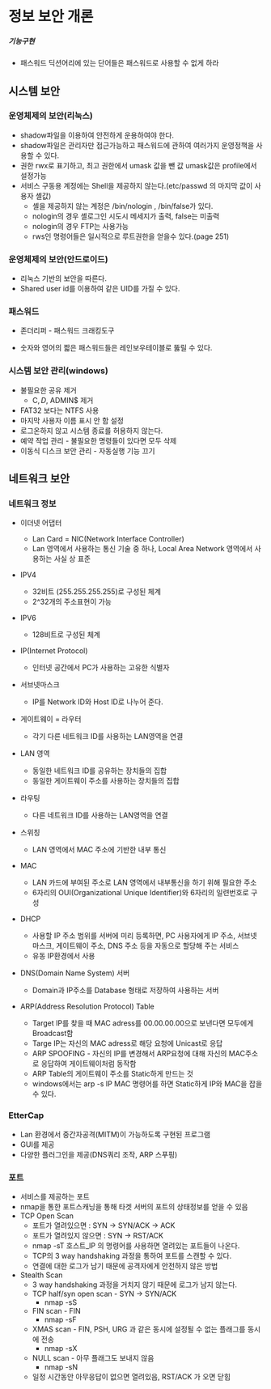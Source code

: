 # 정보 보안 개론

##### 기능구현

- 패스워드 딕션어리에 있는 단어들은 패스워드로 사용할 수 없게 하라

## 시스템 보안

### 운영체제의 보안(리눅스)

- shadow파일을 이용하여 안전하게 운용하여야 한다.
- shadow파일은 관리자만 접근가능하고 패스워드에 관하여 여러가지 운영정책을 사용할 수 있다.
- 권한 rwx로 표기하고, 최고 권한에서 umask 값을 뺀 값 umask값은 profile에서 설정가능
- 서비스 구동용 계정에는 Shell을 제공하지 않는다.(etc/passwd 의 마지막 값이 사용자 셸값)
  - 셸을 제공하지 않는 계정은 /bin/nologin , /bin/false가 있다.
  - nologin의 경우 셸로그인 시도시 메세지가 출력, false는 미출력
  - nologin의 경우 FTP는 사용가능
  - rws인 명령어들은 일시적으로 루트권한을 얻을수 있다.(page 251)



### 운영체제의 보안(안드로이드)

- 리눅스 기반의 보안을 따른다.
- Shared user id를 이용하여 같은 UID를 가질 수 있다.



### 패스워드

- 존더리퍼 - 패스워드 크래킹도구

- 숫자와 영어의 짧은 패스워드들은 레인보우테이블로 뚫릴 수 있다.



### 시스템 보안 관리(windows)

- 불필요한 공유 제거
  - C$, D$, ADMIN$ 제거
- FAT32 보다는 NTFS 사용
- 마지막 사용자 이름 표시 안 함 설정
- 로그온하지 않고 시스템 종료를 허용하지 않는다.
- 예약 작업 관리 - 불필요한 명령들이 있다면 모두 삭제
- 이동식 디스크 보안 관리 - 자동실행 기능 끄기



## 네트워크 보안

### 네트워크 정보

- 이더넷 어댑터

  - Lan Card = NIC(Network Interface Controller)
  - Lan 영역에서 사용하는 통신 기술 중 하나, Local Area Network 영역에서 사용하는 사실 상 표준

- IPV4

  - 32비트 (255.255.255.255)로 구성된 체계
  - 2^32개의 주소표현이 가능

- IPV6

  - 128비트로 구성된 체계

- IP(Internet Protocol)

  - 인터넷 공간에서 PC가 사용하는 고유한 식별자

- 서브넷마스크

  - IP를 Network ID와 Host ID로 나누어 준다.

- 게이트웨이 = 라우터

  - 각기 다른 네트워크 ID를 사용하는 LAN영역을 연결

- LAN 영역

  - 동일한 네트워크 ID를 공유하는 장치들의 집합
  - 동일한 게이트웨이 주소를 사용하는 장치들의 집합

- 라우팅

  - 다른 네트워크 ID를 사용하는 LAN영역을 연결

- 스위칭

  - LAN 영역에서 MAC 주소에 기반한 내부 통신

- MAC

  - LAN 카드에 부여된 주소로 LAN 영역에서 내부통신을 하기 위해 필요한 주소
  - 6자리의 OUI(Organizational Unique Identifier)와 6자리의 일련번호로 구성

- DHCP

  - 사용할 IP 주소 범위를 서버에 미리 등록하면, PC 사용자에게 IP 주소, 서브넷 마스크, 게이트웨이 주소, DNS 주소 등을 자동으로 할당해 주는 서비스
  - 유동 IP환경에서 사용

- DNS(Domain Name System) 서버

  - Domain과 IP주소를 Database 형태로 저장하여 사용하는 서버

- ARP(Address Resolution Protocol) Table

  - Target IP를 찾을 때 MAC adress를 00.00.00.00으로 보낸다면 모두에게 Broadcast함
  - Targe IP는 자신의 MAC adress로 해당 요청에 Unicast로 응답
  - ARP SPOOFING - 자신의 IP를 변경해서 ARP요청에 대해 자신의 MAC주소로 응답하여 게이트웨이처럼 동작함
  - ARP Table의 게이트웨이 주소를 Static하게 만드는 것
  - windows에서는 arp -s IP MAC 명령어를 하면 Static하게 IP와 MAC을 잡을 수 있다.

  

### EtterCap

- Lan 환경에서 중간자공격(MITM)이 가능하도록 구현된 프로그램
- GUI를 제공
- 다양한 플러그인을 제공(DNS쿼리 조작, ARP 스푸핑)



### 포트

- 서비스를 제공하는 포트
- nmap을 통한 포트스캐닝을 통해 타겟 서버의 포트의 상태정보를 얻을 수 있음
- TCP Open Scan
  - 포트가 열려있으면 : SYN -> SYN/ACK -> ACK
  - 포트가 열려있지 않으면 : SYN -> RST/ACK
  - nmap -sT 호스트_IP 의 명령어를 사용하면 열려있는 포트들이 나온다.
  - TCP의 3 way handshaking 과정을 통하여 포트를 스캔할 수 있다.
  - 연결에 대한 로그가 남기 때문에 공격자에게 안전하지 않은 방법
- Stealth Scan
  - 3 way handshaking 과정을 거치지 않기 때문에 로그가 남지 않는다.
  - TCP half/syn open scan - SYN -> SYN/ACK
    - nmap -sS
  - FIN scan - FIN
    - nmap -sF
  - XMAS scan - FIN, PSH, URG 과 같은 동시에 설정될 수 없는 플래그를 동시에 전송
    - nmap -sX
  - NULL scan - 아무 플래그도 보내지 않음
    - nmap -sN
  - 일정 시간동안 아무응답이 없으면 열려있음, RST/ACK 가 오면 닫힘

